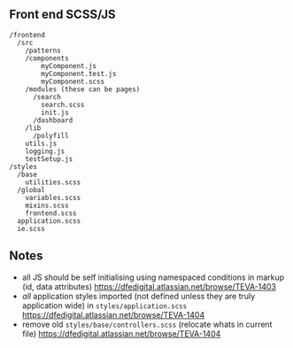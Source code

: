 ## Front end SCSS/JS
```
/frontend
  /src
    /patterns
    /components
        myComponent.js
        myComponent.test.js
        myComponent.scss
    /modules (these can be pages)
      /search
        search.scss
        init.js
      /dashboard
    /lib
      /polyfill
    utils.js
    logging.js
    testSetup.js
/styles
  /base
    utilities.scss
  /global
    variables.scss
    mixins.scss
    frontend.scss
  application.scss
  ie.scss
```

## Notes
- all JS should be self initialising using namespaced conditions in markup (id, data attributes) https://dfedigital.atlassian.net/browse/TEVA-1403
- *all* application styles imported (not defined unless they are truly application wide) in `styles/application.scss` https://dfedigital.atlassian.net/browse/TEVA-1404
- remove old `styles/base/controllers.scss` (relocate whats in current file) https://dfedigital.atlassian.net/browse/TEVA-1404